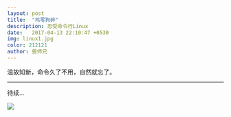 ```yaml
---
layout: post
title:  "鸡零狗碎"
description: 忍受命令行Linux
date:   2017-04-13 22:10:47 +0530
img: linux1.jpg
color: 212121
author: 兽师兄
---
```


温故知新，命令久了不用，自然就忘了。

---
待续...


![]({{site.baseurl}}/images/linux2.jpg)
